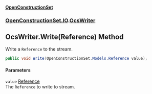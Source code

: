 #### [OpenConstructionSet](index 'index')
### [OpenConstructionSet.IO](index#OpenConstructionSet_IO 'OpenConstructionSet.IO').[OcsWriter](ZpKxsyHEFPikx37jMDDXsg 'OpenConstructionSet.IO.OcsWriter')
## OcsWriter.Write(Reference) Method
Write a `Reference` to the stream.  
```csharp
public void Write(OpenConstructionSet.Models.Reference value);
```
#### Parameters
<a name='OpenConstructionSet_IO_OcsWriter_Write(OpenConstructionSet_Models_Reference)_value'></a>
`value` [Reference](keNdBWwXoST05c_g6wF_4w 'OpenConstructionSet.Models.Reference')  
The `Reference` to write to stream.
  
